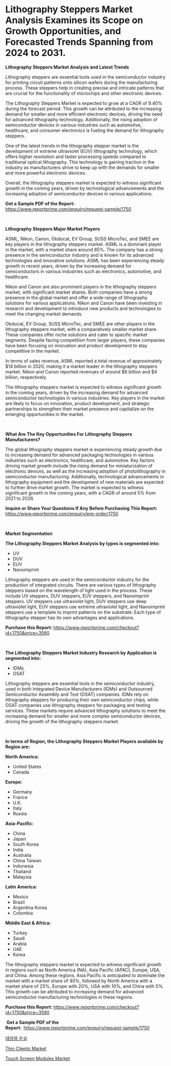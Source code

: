<p><h1>Lithography Steppers Market Analysis Examines its Scope on Growth Opportunities, and Forecasted Trends Spanning from 2024 to 2031.</h1></p><p><strong>Lithography Steppers Market Analysis and Latest Trends</strong></p>
<p><p>Lithography steppers are essential tools used in the semiconductor industry for printing circuit patterns onto silicon wafers during the manufacturing process. These steppers help in creating precise and intricate patterns that are crucial for the functionality of microchips and other electronic devices.</p><p>The Lithography Steppers Market is expected to grow at a CAGR of 9.40% during the forecast period. This growth can be attributed to the increasing demand for smaller and more efficient electronic devices, driving the need for advanced lithography technology. Additionally, the rising adoption of semiconductor devices in various industries such as automotive, healthcare, and consumer electronics is fueling the demand for lithography steppers.</p><p>One of the latest trends in the lithography stepper market is the development of extreme ultraviolet (EUV) lithography technology, which offers higher resolution and faster processing speeds compared to traditional optical lithography. This technology is gaining traction in the industry as manufacturers strive to keep up with the demands for smaller and more powerful electronic devices.</p><p>Overall, the lithography steppers market is expected to witness significant growth in the coming years, driven by technological advancements and the increasing adoption of semiconductor devices in various applications.</p></p>
<p><strong>Get a Sample PDF of the Report:&nbsp;</strong> <a href="https://www.reportprime.com/enquiry/request-sample/1750">https://www.reportprime.com/enquiry/request-sample/1750</a></p>
<p>&nbsp;</p>
<p><strong>Lithography Steppers Major Market Players</strong></p>
<p><p>ASML, Nikon, Canon, Obducat, EV Group, SUSS MicroTec, and SMEE are key players in the lithography steppers market. ASML is a dominant player in the market, with a market share around 85%. The company has a strong presence in the semiconductor industry and is known for its advanced technologies and innovative solutions. ASML has been experiencing steady growth in recent years, driven by the increasing demand for semiconductors in various industries such as electronics, automotive, and healthcare.</p><p>Nikon and Canon are also prominent players in the lithography steppers market, with significant market shares. Both companies have a strong presence in the global market and offer a wide range of lithography solutions for various applications. Nikon and Canon have been investing in research and development to introduce new products and technologies to meet the changing market demands.</p><p>Obducat, EV Group, SUSS MicroTec, and SMEE are other players in the lithography steppers market, with a comparatively smaller market share. These companies offer niche solutions and cater to specific market segments. Despite facing competition from larger players, these companies have been focusing on innovation and product development to stay competitive in the market.</p><p>In terms of sales revenue, ASML reported a total revenue of approximately $14 billion in 2020, making it a market leader in the lithography steppers market. Nikon and Canon reported revenues of around $6 billion and $4 billion, respectively.</p><p>The lithography steppers market is expected to witness significant growth in the coming years, driven by the increasing demand for advanced semiconductor technologies in various industries. Key players in the market are likely to focus on innovation, product development, and strategic partnerships to strengthen their market presence and capitalize on the emerging opportunities in the market.</p></p>
<p>&nbsp;</p>
<p><strong>What Are The Key Opportunities For Lithography Steppers Manufacturers?</strong></p>
<p><p>The global lithography steppers market is experiencing steady growth due to increasing demand for advanced packaging technologies in various industries such as electronics, healthcare, and automotive. Key factors driving market growth include the rising demand for miniaturization of electronic devices, as well as the increasing adoption of photolithography in semiconductor manufacturing. Additionally, technological advancements in lithography equipment and the development of new materials are expected to further drive market growth. The market is expected to witness significant growth in the coming years, with a CAGR of around 5% from 2021 to 2026.</p></p>
<p><strong>Inquire or Share Your Questions If Any Before Purchasing This Report:</strong> <a href="https://www.reportprime.com/enquiry/pre-order/1750">https://www.reportprime.com/enquiry/pre-order/1750</a></p>
<p>&nbsp;</p>
<p><strong>Market Segmentation</strong></p>
<p><strong>The Lithography Steppers Market Analysis by types is segmented into:</strong></p>
<p><ul><li>UV</li><li>DUV</li><li>EUV</li><li>Nanoimprint</li></ul></p>
<p><p>Lithography steppers are used in the semiconductor industry for the production of integrated circuits. There are various types of lithography steppers based on the wavelength of light used in the process. These include UV steppers, DUV steppers, EUV steppers, and Nanoimprint steppers. UV steppers use ultraviolet light, DUV steppers use deep ultraviolet light, EUV steppers use extreme ultraviolet light, and Nanoimprint steppers use a template to imprint patterns on the substrate. Each type of lithography stepper has its own advantages and applications.</p></p>
<p><strong>Purchase this Report:&nbsp;</strong><a href="https://www.reportprime.com/checkout?id=1750&price=3590">https://www.reportprime.com/checkout?id=1750&price=3590</a></p>
<p>&nbsp;</p>
<p><strong>The Lithography Steppers Market Industry Research by Application is segmented into:</strong></p>
<p><ul><li>IDMs</li><li>OSAT</li></ul></p>
<p><p>Lithography steppers are essential tools in the semiconductor industry, used in both Integrated Device Manufacturers (IDMs) and Outsourced Semiconductor Assembly and Test (OSAT) companies. IDMs rely on lithography steppers for producing their own semiconductor chips, while OSAT companies use lithography steppers for packaging and testing services. These markets require advanced lithography solutions to meet the increasing demand for smaller and more complex semiconductor devices, driving the growth of the lithography steppers market.</p></p>
<p>&nbsp;</p>
<p><strong>In terms of Region, the Lithography Steppers Market Players available by Region are:</strong></p>
<p>
    <p> <strong> North America: </strong>
        <ul>
            <li>United States</li>
            <li>Canada</li>
        </ul>
        </p> 
    <p> <strong> Europe: </strong>
        <ul>
            <li>Germany</li>
            <li>France</li>
            <li>U.K.</li>
            <li>Italy</li>
            <li>Russia</li>
        </ul>
        </p> 
    <p> <strong> Asia-Pacific: </strong>
        <ul>
            <li>China</li>
            <li>Japan</li>
            <li>South Korea</li>
            <li>India</li>
            <li>Australia</li>
            <li>China Taiwan</li>
            <li>Indonesia</li>
            <li>Thailand</li>
            <li>Malaysia</li>
        </ul>
        </p> 
    <p> <strong> Latin America: </strong>
        <ul>
            <li>Mexico</li>
            <li>Brazil</li>
            <li>Argentina Korea</li>
            <li>Colombia</li>
        </ul>
        </p> 
    <p> <strong> Middle East & Africa: </strong>
        <ul>
            <li>Turkey</li>
            <li>Saudi</li>
            <li>Arabia</li>
            <li>UAE</li>
            <li>Korea</li>
        </ul>
    </p>
    </p>
<p><p>The lithography steppers market is expected to witness significant growth in regions such as North America (NA), Asia Pacific (APAC), Europe, USA, and China. Among these regions, Asia Pacific is anticipated to dominate the market with a market share of 40%, followed by North America with a market share of 25%, Europe with 20%, USA with 10%, and China with 5%. This growth can be attributed to increasing demand for advanced semiconductor manufacturing technologies in these regions.</p></p>
<p><strong>Purchase this Report: </strong><a href="https://www.reportprime.com/checkout?id=1750&price=3590">https://www.reportprime.com/checkout?id=1750&price=3590</a></p>
<p>&nbsp;<strong>Get a Sample PDF of the Report:&nbsp;&nbsp;</strong><a href="https://www.reportprime.com/enquiry/request-sample/1750">https://www.reportprime.com/enquiry/request-sample/1750</a></p>
<p><strong></strong></p>
<p><p><a href="https://github.com/qpfbabw35734906/Market-Research-Report-List-1/blob/main/72164969527.md">태양광 온실</a></p><p><a href="https://github.com/pjcfca/Market-Research-Report-List-1/blob/main/thin-clients-market.md">Thin Clients Market</a></p><p><a href="https://github.com/wusalecollins540tpqoz/Market-Research-Report-List-1/blob/main/touch-screen-modules-market.md">Touch Screen Modules Market</a></p></p>
